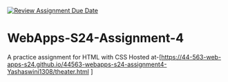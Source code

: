[![Review Assignment Due Date](https://classroom.github.com/assets/deadline-readme-button-24ddc0f5d75046c5622901739e7c5dd533143b0c8e959d652212380cedb1ea36.svg)](https://classroom.github.com/a/4386q9bN)
# WebApps-S24-Assignment-4
A practice assignment for HTML with CSS
Hosted at-[https://44-563-web-apps-s24.github.io/44563-webapps-s24-assignment4-Yashaswini1308/theater.html ]
